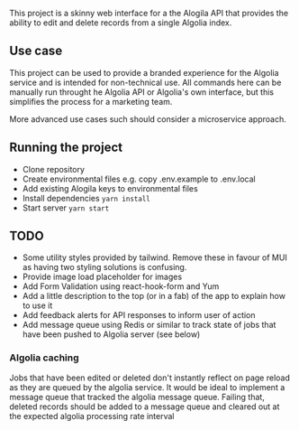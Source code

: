 This project is a skinny web interface for a the Alogila API that provides the ability to edit and delete records from a single Algolia index.

## Use case

This project can be used to provide a branded experience for the Algolia service and is intended for non-technical use. All commands here can be manually run throught he Algolia API or Algolia's own interface, but this simplifies the process for a marketing team.

More advanced use cases such should consider a microservice approach.

## Running the project

- Clone repository
- Create environmental files e.g. copy .env.example to .env.local
- Add existing Alogila keys to environmental files
- Install dependencies `yarn install`
- Start server `yarn start`

## TODO

- Some utility styles provided by tailwind. Remove these in favour of MUI as having two styling solutions is confusing.
- Provide image load placeholder for images
- Add Form Validation using react-hook-form and Yum
- Add a little description to the top (or in a fab) of the app to explain how to use it
- Add feedback alerts for API responses to inform user of action
- Add message queue using Redis or similar to track state of jobs that have been pushed to Algolia server (see below)

### Algolia caching

Jobs that have been edited or deleted don't instantly reflect on page reload as they are queued by the algolia service. It would be ideal to implement a message queue that tracked the algolia message queue. Failing that, deleted records should be added to a message queue and cleared out at the expected algolia processing rate interval
